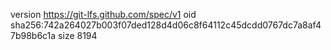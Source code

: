 version https://git-lfs.github.com/spec/v1
oid sha256:742a264027b003f07ded128d4d06c8f64112c45dcdd0767dc7a8af47b98b6c1a
size 8194
